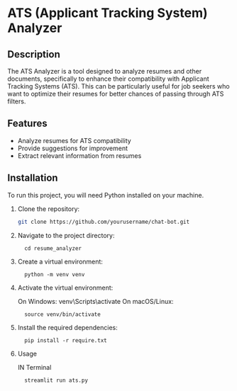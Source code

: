 # ATS (Applicant Tracking System) Analyzer

## Description
The ATS Analyzer is a tool designed to analyze resumes and other documents, specifically to enhance their compatibility with Applicant Tracking Systems (ATS). This can be particularly useful for job seekers who want to optimize their resumes for better chances of passing through ATS filters.

## Features
- Analyze resumes for ATS compatibility
- Provide suggestions for improvement
- Extract relevant information from resumes

## Installation
To run this project, you will need Python installed on your machine. 

1. Clone the repository:
   ```sh
   git clone https://github.com/yourusername/chat-bot.git
2. Navigate to the project directory:

         cd resume_analyzer
3. Create a virtual environment:


         python -m venv venv
4. Activate the virtual environment:

   On Windows:
         venv\Scripts\activate
   On macOS/Linux:

         source venv/bin/activate
5. Install the required dependencies:

         pip install -r require.txt

6. Usage

   IN Terminal
         
         streamlit run ats.py